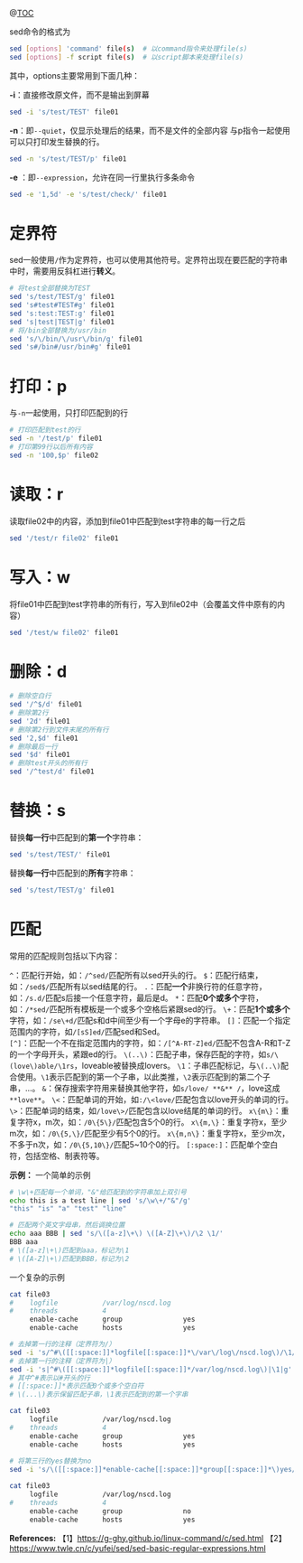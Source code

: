 ﻿@[TOC](使用sed命令来高效处理文本)

sed命令的格式为

```bash
sed [options] 'command' file(s)  # 以command指令来处理file(s)
sed [options] -f script file(s)  # 以script脚本来处理file(s)
```

其中，options主要常用到下面几种：


**-i**：直接修改原文件，而不是输出到屏幕

```bash
sed -i 's/test/TEST' file01
```

**-n**：即`--quiet`，仅显示处理后的结果，而不是文件的全部内容
与p指令一起使用可以只打印发生替换的行。
```bash
sed -n 's/test/TEST/p' file01
```

**-e** ：即`--expression`，允许在同一行里执行多条命令
```bash
sed -e '1,5d' -e 's/test/check/' file01
```

# 定界符
sed一般使用`/`作为定界符，也可以使用其他符号。定界符出现在要匹配的字符串中时，需要用反斜杠进行**转义**。

```bash
# 将test全部替换为TEST
sed 's/test/TEST/g' file01
sed 's#test#TEST#g' file01
sed 's:test:TEST:g' file01
sed 's|test|TEST|g' file01
# 将/bin全部替换为/usr/bin
sed 's/\/bin/\/usr\/bin/g' file01
sed 's#/bin#/usr/bin#g' file01
```

# 打印：p
与`-n`一起使用，只打印匹配到的行

```bash
# 打印匹配到test的行
sed -n '/test/p' file01
# 打印第99行以后所有内容
sed -n '100,$p' file02
```

# 读取：r
读取file02中的内容，添加到file01中匹配到test字符串的每一行之后
```bash
sed '/test/r file02' file01
```

# 写入：w
将file01中匹配到test字符串的所有行，写入到file02中（会覆盖文件中原有的内容）
```bash
sed '/test/w file02' file01
```

# 删除：d

```bash
# 删除空白行
sed '/^$/d' file01
# 删除第2行
sed '2d' file01
# 删除第2行到文件末尾的所有行
sed '2,$d' file01
# 删除最后一行
sed '$d' file01
# 删除test开头的所有行
sed '/^test/d' file01
```

# 替换：s
替换**每一行**中匹配到的**第一个**字符串：

```bash
sed 's/test/TEST/' file01
```

替换**每一行**中匹配到的**所有**字符串：
```bash
sed 's/test/TEST/g' file01
```

# 匹配
常用的匹配规则包括以下内容：

`^`：匹配行开始，如：`/^sed/`匹配所有以sed开头的行。
`$`：匹配行结束，如：`/sed$/`匹配所有以sed结尾的行。
`.`：匹配**一个**非换行符的任意字符，如：`/s.d/`匹配s后接一个任意字符，最后是d。
`*`：匹配**0个或多个**字符，如：`/*sed/`匹配所有模板是一个或多个空格后紧跟sed的行。
`\+`：匹配**1个或多个**字符，如：`/se\+d/`匹配s和d中间至少有一个字母e的字符串。
`[]`：匹配一个指定范围内的字符，如`/[sS]ed/`匹配sed和Sed。  
`[^]`：匹配一个不在指定范围内的字符，如：`/[^A-RT-Z]ed/`匹配不包含A-R和T-Z的一个字母开头，紧跟ed的行。
`\(..\)`：匹配子串，保存匹配的字符，如`s/\(love\)able/\1rs`，loveable被替换成lovers。
`\1`：子串匹配标记，与`\(..\)`配合使用。`\1`表示匹配到的第一个子串，以此类推，`\2`表示匹配到的第二个子串，...。
`&`：保存搜索字符用来替换其他字符，如`s/love/ **&** /`，love这成` **love** `。
`\<`：匹配单词的开始，如`:/\<love/`匹配包含以love开头的单词的行。
`\>`：匹配单词的结束，如`/love\>/`匹配包含以love结尾的单词的行。
`x\{m\}`：重复字符x，m次，如：`/0\{5\}/`匹配包含5个0的行。
`x\{m,\}`：重复字符x，至少m次，如：`/0\{5,\}/`匹配至少有5个0的行。
`x\{m,n\}`：重复字符x，至少m次，不多于n次，如：`/0\{5,10\}/`匹配5~10个0的行。
`[:space:]`：匹配单个空白符，包括空格、制表符等。


**示例：**
一个简单的示例

```bash
# \w\+匹配每一个单词，"&"给匹配到的字符串加上双引号
echo this is a test line | sed 's/\w\+/"&"/g'
"this" "is" "a" "test" "line"

# 匹配两个英文字母串，然后调换位置
echo aaa BBB | sed 's/\([a-z]\+\) \([A-Z]\+\)/\2 \1/'
BBB aaa
# \([a-z]\+\)匹配到aaa，标记为\1
# \([A-Z]\+\)匹配到BBB，标记为\2
```

一个复杂的示例
```bash
cat file03
#    logfile           /var/log/nscd.log
#    threads           4
     enable-cache      group               yes
     enable-cache      hosts               yes

# 去掉第一行的注释（定界符为/）
sed -i 's/^#\([[:space:]]*logfile[[:space:]]*\/var\/log\/nscd.log\)/\1/g' file03  
# 去掉第一行的注释（定界符为|）
sed -i 's|^#\([[:space:]]*logfile[[:space:]]*/var/log/nscd.log\)|\1|g' file03 
# 其中^#表示以#开头的行
# [[:space:]]*表示匹配0个或多个空白符
# \(...\)表示保留匹配子串，\1表示匹配到的第一个字串

cat file03
     logfile           /var/log/nscd.log
#    threads           4
     enable-cache      group               yes
     enable-cache      hosts               yes
     
# 将第三行的yes替换为no
sed -i 's/\([[:space:]]*enable-cache[[:space:]]*group[[:space:]]*\)yes/\1no/g' file03

cat file03
     logfile           /var/log/nscd.log
#    threads           4
     enable-cache      group               no
     enable-cache      hosts               yes
```



**References:**
【1】https://g-ghy.github.io/linux-command/c/sed.html
【2】https://www.twle.cn/c/yufei/sed/sed-basic-regular-expressions.html

